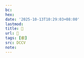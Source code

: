 ```yaml
---
bc:
hex:
date: '2025-10-13T10:29:03+08:00'
lastmod:
title: 􂨢
url: 􂨢
tags: [叡]
src: DCCV
note:
---
```


